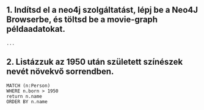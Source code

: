 ## 1. Indítsd el a neo4j szolgáltatást, lépj be a Neo4J Browserbe, és töltsd be a movie-graph példaadatokat.
`...`

## 2. Listázzuk az 1950 után született színészek nevét növekvő sorrendben.
```
MATCH (n:Person)
WHERE n.born > 1950
return n.name
ORDER BY n.name
```